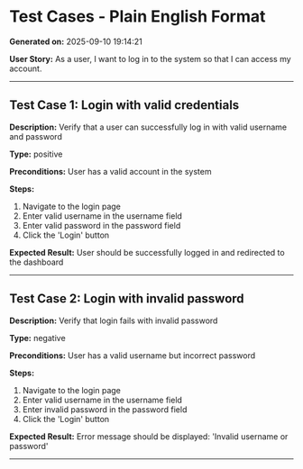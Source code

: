 # Test Cases - Plain English Format

**Generated on:** 2025-09-10 19:14:21

**User Story:** As a user, I want to log in to the system so that I can access my account.

---

## Test Case 1: Login with valid credentials

**Description:** Verify that a user can successfully log in with valid username and password

**Type:** positive

**Preconditions:** User has a valid account in the system

**Steps:**
1. Navigate to the login page
2. Enter valid username in the username field
3. Enter valid password in the password field
4. Click the 'Login' button

**Expected Result:** User should be successfully logged in and redirected to the dashboard

---

## Test Case 2: Login with invalid password

**Description:** Verify that login fails with invalid password

**Type:** negative

**Preconditions:** User has a valid username but incorrect password

**Steps:**
1. Navigate to the login page
2. Enter valid username in the username field
3. Enter invalid password in the password field
4. Click the 'Login' button

**Expected Result:** Error message should be displayed: 'Invalid username or password'

---


